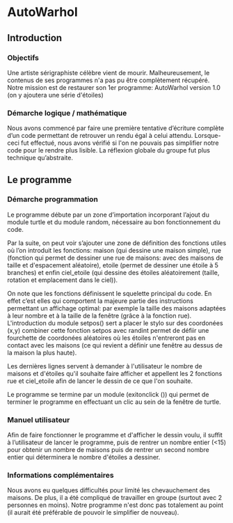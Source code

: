 # AutoWarhol #

## Introduction ##

### Objectifs ###

Une artiste sérigraphiste célèbre vient de mourir. Malheureusement, le contenus de ses programmes n'a pas pu être complètement récupéré. Notre mission est de restaurer son 1er programme: AutoWarhol version 1.0 (on y ajoutera une série d'étoiles)

### Démarche logique / mathématique ###

Nous avons commencé par faire une première tentative d’écriture complète d’un code permettant de retrouver un rendu égal à celui attendu. Lorsque-ceci fut effectué, nous avons vérifié si l'on ne pouvais pas simplifier notre code pour le rendre plus lisible. La réflexion globale du groupe fut plus technique qu’abstraite.

## Le programme ##

### Démarche programmation ###

Le programme débute par un zone d’importation incorporant l’ajout du module turtle et du module random, nécessaire au bon fonctionnement du code.

Par la suite, on peut voir s’ajouter une zone de définition des fonctions utiles où l’on introduit les fonctions: maison (qui dessine une maison simple), rue (fonction qui permet de dessiner une rue de maisons: avec des maisons de taille et d'espacement aléatoire), etoile (permet de dessiner une étoile à 5 branches) et enfin ciel_etoile (qui dessine des étoiles aléatoirement  (taille, rotation et emplacement dans le ciel)).

On note que les fonctions définissent le squelette principal du code. En effet c’est elles qui comportent la majeure partie des instructions permettant un affichage optimal: par exemple la taille des maisons adaptées à leur nombre et à la taille de la fenêtre (grâce à la fonction rue). L'introduction du module setpos() sert a placer le stylo sur des coordonées (x,y) combiner cette fonction setpos avec randint permet de défiir une fourchette de coordonées aléatoires où les étoiles n'entreront pas en contact avec les maisons (ce qui revient a définir une fenêtre au dessus de la maison la plus haute).

Les dernières lignes servent à demander à l'utilisateur le nombre de maisons et d'étoiles qu'il souhaite faire afficher et appellent les 2 fonctions rue et ciel_etoile afin de lancer le dessin de ce que l'on souhaite.

Le programme se termine par un module (exitonclick ()) qui permet de terminer le programme en effectuant un clic au sein de la fenêtre de turtle.

### Manuel utilisateur ###

Afin de faire fonctionner le programme et d'afficher le dessin voulu, il suffit à l’utilisateur de lancer le programme, puis de rentrer un nombre entier (<15) pour obtenir un nombre de maisons puis de rentrer un second nombre entier qui déterminera le nombre d'étoiles a dessiner.

### Informations complémentaires ###

Nous avons eu quelques difficultés pour limité les chevauchement des maisons. De plus, il a été compliqué de travailler en groupe (surtout avec 2 personnes en moins). Notre programme n'est donc pas totalement au point (il aurait été préférable de pouvoir le simplifier de nouveau).


